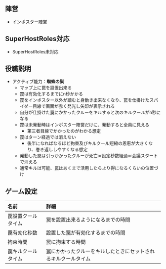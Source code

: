 ## 陣営
- インポスター陣営

## SuperHostRoles対応
- SuperHostRoles未対応

## 役職説明
- アクティブ能力：**蜘蛛の巣**
  - マップ上に罠を設置出来る
  - 罠は有効化するまでにn秒かかる
  - 罠をインポスター以外が踏むと身動き出来なくなり、罠を仕掛けたスパイダー目線で画面が赤く発光し矢印が表示される
  - 自分が仕掛けた罠にかかったクルーをキルすると次のキルクールがn秒になる
  - 罠は未発動時はインポスター陣営だけに、発動すると全員に見える
    - 第三者目線でかかったのがわかる想定
  - 罠はターン経過では消えない
    - 後半になればなるほど拘束及びキルクール短縮の恩恵が大きくなり、巻き返ししやすくなる想定
  - 発動した罠は引っかかったクルーが死亡or設定秒数経過or会議スタートで消える
  - 通常キルは可能、罠はあくまで活用したらより得になるくらいの位置づけ

## ゲーム設定
| 名前 | 詳細 |
| :-- | :-- |
| 罠設置クールタイム | 罠を設置出来るようになるまでの時間 |
| 罠有効化秒数 | 設置した罠が有効化するまでの時間 |
| 拘束時間 | 罠に拘束する時間 |
| 罠キルクールタイム | 罠にかかったクルーをキルしたときにセットされるキルクールタイム |